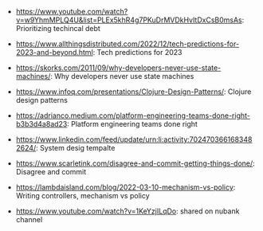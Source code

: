 - https://www.youtube.com/watch?v=w9YhmMPLQ4U&list=PLEx5khR4g7PKuDrMVDkHvItDxCsB0msAs: Prioritizing techincal debt 

- https://www.allthingsdistributed.com/2022/12/tech-predictions-for-2023-and-beyond.html: Tech predictions for 2023 

- https://skorks.com/2011/09/why-developers-never-use-state-machines/: Why developers never use state machines 

- https://www.infoq.com/presentations/Clojure-Design-Patterns/: Clojure design patterns 

- https://adrianco.medium.com/platform-engineering-teams-done-right-b3b3d4a8ad23: Platform engineering teams done right 

- https://www.linkedin.com/feed/update/urn:li:activity:7024703661683482624/: System desig tempalte 

- https://www.scarletink.com/disagree-and-commit-getting-things-done/: Disagree and commit 

- https://lambdaisland.com/blog/2022-03-10-mechanism-vs-policy: Writing controllers, mechanism vs policy 

- https://www.youtube.com/watch?v=1KeYzjILqDo: shared on nubank channel 

